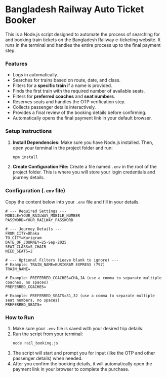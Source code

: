 # Bangladesh Railway Auto Ticket Booker

This is a Node.js script designed to automate the process of searching for and booking train tickets on the Bangladesh Railway e-ticketing website. It runs in the terminal and handles the entire process up to the final payment step.

### Features

- Logs in automatically.
- Searches for trains based on route, date, and class.
- Filters for a **specific train** if a name is provided.
- Finds the first train with the required number of available seats.
- Filters for **preferred coaches** and **seat numbers**.
- Reserves seats and handles the OTP verification step.
- Collects passenger details interactively.
- Provides a final review of the booking details before confirming.
- Automatically opens the final payment link in your default browser.

### Setup Instructions

1.  **Install Dependencies:**
    Make sure you have Node.js installed. Then, open your terminal in the project folder and run:

    ```bash
    npm install
    ```

2.  **Create Configuration File:**
    Create a file named `.env` in the root of the project folder. This is where you will store your login credentials and journey details.

### Configuration (`.env` file)

Copy the content below into your `.env` file and fill in your details.

```env
# --- Required Settings ---
MOBILE=YOUR_RAILWAY_MOBILE_NUMBER
PASSWORD=YOUR_RAILWAY_PASSWORD

# --- Journey Details ---
FROM_CITY=Dhaka
TO_CITY=Kurigram
DATE_OF_JOURNEY=25-Sep-2025
SEAT_CLASS=S_CHAIR
NEED_SEATS=2

# --- Optional Filters (Leave blank to ignore) ---
# Example: TRAIN_NAME=KURIGRAM EXPRESS (797)
TRAIN_NAME=

# Example: PREFERRED_COACHES=CHA,JA (use a comma to separate multiple coaches, no spaces)
PREFERRED_COACHES=

# Example: PREFERRED_SEATS=31,32 (use a comma to separate multiple seat numbers, no spaces)
PREFERRED_SEATS=
```

### How to Run

1.  Make sure your `.env` file is saved with your desired trip details.
2.  Run the script from your terminal:
    ```bash
    node rail_booking.js
    ```
3.  The script will start and prompt you for input (like the OTP and other passenger details) when needed.
4.  After you confirm the booking details, it will automatically open the payment link in your browser to complete the purchase.
